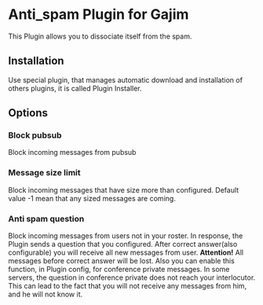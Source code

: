 # Anti_spam Plugin for Gajim

This Plugin allows you to dissociate itself from the spam.

## Installation

Use special plugin, that manages automatic download and installation of others plugins, it is called Plugin Installer.

## Options
### Block pubsub

Block incoming messages from pubsub

### Message size limit

Block incoming messages that have size more than configured. Default value -1 mean that any sized messages are coming.

### Anti spam question

Block incoming messages from users not in your roster. In response, the Plugin sends a question that you configured. After correct answer(also configurable) you will receive all new messages from user.
**Attention!** All messages before correct answer will be lost.
Also you can enable this function, in Plugin config, for conference private messages. In some servers, the question in conference private does not reach your interlocutor. This can lead to the fact that you will not receive any messages from him, and he will not know it.